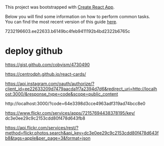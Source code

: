 This project was bootstrapped with [Create React App](https://github.com/facebookincubator/create-react-app).

Below you will find some information on how to perform common tasks.<br>
You can find the most recent version of this guide [here](https://github.com/facebookincubator/create-react-app/blob/master/packages/react-scripts/template/README.md).

7232196603.ee22633.b6149bc4feb9411192b4bd2322b6765c

# deploy github

https://gist.github.com/cobyism/4730490

https://centrodph.github.io/react-cards/

https://api.instagram.com/oauth/authorize/?client_id=ee22633209d7479aacda1f7a2394d7d6&redirect_uri=http://localhost:3000/&response_type=code&scope=public_content

http://localhost:3000/?code=64e3398d3cce4963adf319ad74bcc8e0

https://www.flickr.com/services/apps/72157694438378195/key/
dc3e0ee29c9c2153cdd80f478d643fb8

https://api.flickr.com/services/rest/?method=flickr.photos.search&api_key=dc3e0ee29c9c2153cdd80f478d643fb8&tags=apple&per_page=3&format=json
